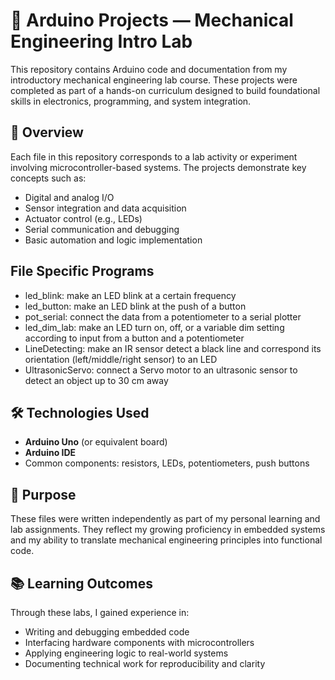 # 🔧 Arduino Projects — Mechanical Engineering Intro Lab

This repository contains Arduino code and documentation from my introductory mechanical engineering lab course. These projects were completed as part of a hands-on curriculum designed to build foundational skills in electronics, programming, and system integration.

## 📘 Overview

Each file in this repository corresponds to a lab activity or experiment involving microcontroller-based systems. The projects demonstrate key concepts such as:

- Digital and analog I/O
- Sensor integration and data acquisition
- Actuator control (e.g., LEDs)
- Serial communication and debugging
- Basic automation and logic implementation

## File Specific Programs
- led_blink: make an LED blink at a certain frequency
- led_button: make an LED blink at the push of a button
- pot_serial: connect the data from a potentiometer to a serial plotter
- led_dim_lab: make an LED turn on, off, or a variable dim setting according to input from a button and a potentiometer
- LineDetecting: make an IR sensor detect a black line and correspond its orientation (left/middle/right sensor) to an LED
- UltrasonicServo: connect a Servo motor to an ultrasonic sensor to detect an object up to 30 cm away

## 🛠 Technologies Used

- **Arduino Uno** (or equivalent board)
- **Arduino IDE**
- Common components: resistors, LEDs, potentiometers, push buttons

## 🎯 Purpose

These files were written independently as part of my personal learning and lab assignments. They reflect my growing proficiency in embedded systems and my ability to translate mechanical engineering principles into functional code.

## 📚 Learning Outcomes

Through these labs, I gained experience in:

- Writing and debugging embedded code
- Interfacing hardware components with microcontrollers
- Applying engineering logic to real-world systems
- Documenting technical work for reproducibility and clarity

